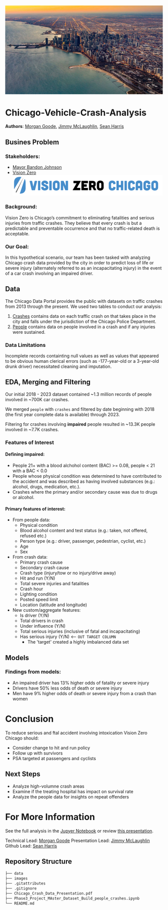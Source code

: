 ![chicago_aerial_view](./images/chicago_aerial_view.jpg)

# Chicago-Vehicle-Crash-Analysis

**Authors**: [Morgan Goode](https://www.linkedin.com/in/morgangoode/), [Jimmy McLaughlin](https://www.linkedin.com/in/james-mclaughlin-wm/), [Sean Harris](https://www.linkedin.com/in/sean-harris-data-sci-and-finance/)

## Busines Problem

### Stakeholders:
* [Mayor Bandon Johnson](https://www.chicago.gov/city/en/depts/mayor.html)
* [Vision Zero](https://www.chicago.gov/city/en/depts/cdot/supp_info/vision-zero-chicago.html)
![VisionZeroLogo](./images/VisionZeroLogo.png)

### Background:
Vision Zero is Chicago’s commitment to eliminating fatalities and serious injuries from traffic crashes. They believe that every crash is but a predictable and preventable occurrence and that no traffic-related death is acceptable.

### Our Goal:
In this hypothetical scenario, our team has been tasked with analyzing Chicago crash data provided by the city in order to predict loss of life or severe injury (alternately referred to as an incapacitating injury) in the event of a car crash involving an impaired driver.

## Data

The Chicago Data Portal provides the public with datasets on traffic crashes from 2013 through the present. We used two tables to conduct our analysis:
1.   [Crashes](https://data.cityofchicago.org/Transportation/Traffic-Crashes-Crashes/85ca-t3if) contains data on each traffic crash on that takes place in the city and falls under the jurisdiction of the Chicago Police Department.
2.   [People](https://data.cityofchicago.org/Transportation/Traffic-Crashes-People/u6pd-qa9d) contains data on people involved in a crash and if any injuries were sustained.

### Data Limitations

Incomplete records containting null values as well as values that appeared to be obvious human clerical errors (such as -177-year-old or a 3-year-old drunk driver) necessitated cleaning and imputation.

## EDA, Merging and Filtering

Our initial 2018 - 2023 dataset contained ~1.3 million records of people involved in ~700K car crashes.

We merged `people` with `crashes` and filtered by date beginning with 2018 (the first year complete data is available) through 2023.

Filtering for crashes involving **impaired** people resulted in ~13.3K people involved in ~7.7K crashes.

### Features of Interest

#### Defining **impaired**:
 * People 21+ with a blood alchohol content (BAC) >= 0.08, people < 21 with a BAC < 0.0
 * People whose physical condition was determined to have contributed to the accident and was described as having involved substances (e.g.: alcohol, drugs, medication, etc.).
 * Crashes where the primary and/or secondary cause was due to drugs or alcohol.

#### Primary features of interest:
* From people data:
  * Physical condition
  * Blood alcohol content and test status (e.g.: taken, not offered, refused etc.)
  * Person type (e.g.: driver, passenger, pedestrian, cyclist, etc.)
  * Age
  * Sex
* From crash data:
  * Primary crash cause
  * Secondary crash cause
  * Crash type (injury/tow or no injury/drive away)
  * Hit and run (Y/N)
  * Total severe injuries and fatalities
  * Crash hour
  * Lighting condition
  * Posted speed limit
  * Location (latitude and longitude)
* New custom/aggregate features:
  * Is driver (Y/N)
  * Total drivers in crash
  * Under influence (Y/N)
  * Total serious injuries (inclusive of fatal and incapacitating)
  * Has serious injury (Y/N) <-- `OUT TARGET COLUMN`
    * The 'target' created a highly imbalanced data set   
    
## Models



### Findings from models:

* An impaired driver has 13% higher odds of fatality or severe injury
* Drivers have 50% less odds of death or severe injury
* Men have 9% higher odds of death or severe injury from a crash than women

# Conclusion

To reduce serious and ftal accident involving intoxication Vision Zero Chicago should:

* Consider change to hit and run policy
* Follow up with survivors
* PSA targeted at passengers and cyclists

## Next Steps

* Analyze high-volumne crash areas
* Examine if the treating hospital has impact on survival rate
* Analyze the people data for insights on repeat offenders

# For More Information

See the full analysis in the [Jupyer Notebook](Phase3_Project_Master_Dataset_Build_people_crashes.ipynb) or review [this presentation](Chicago_Crash_Data_Presentation.pdf).

Technical Lead: [Morgan Goode](https://www.linkedin.com/in/morgangoode/)
Presentation Lead: [Jimmy McLaughlin](https://www.linkedin.com/in/james-mclaughlin-wm/)
Github Lead: [Sean Harris](https://www.linkedin.com/in/sean-harris-data-sci-and-finance/)

## Repository Structure
```
├── data
├── images
├── .gitattributes
├── .gitignore
├── Chicago_Crash_Data_Presentation.pdf
├── Phase3_Project_MAster_Dataset_Build_people_crashes.ipynb
└── README.md
```

